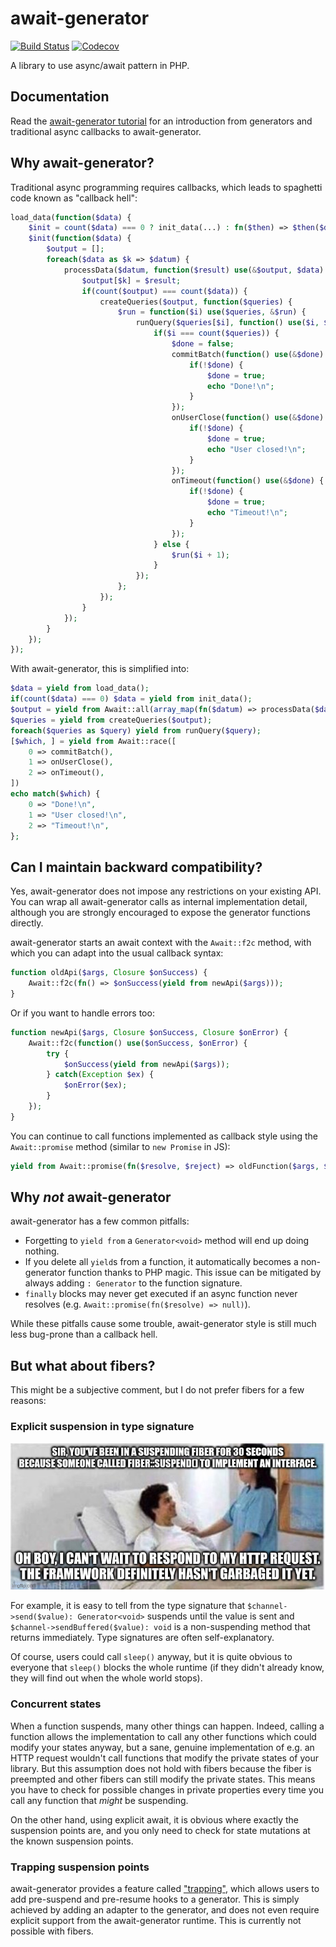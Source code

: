 # await-generator
[![Build Status][ci-badge]][ci-page]
[![Codecov][codecov-badge]][codecov-page]

A library to use async/await pattern in PHP.

## Documentation
Read the [await-generator tutorial][book] for an introduction
from generators and traditional async callbacks to await-generator.

## Why await-generator?
Traditional async programming requires callbacks,
which leads to spaghetti code known as "callback hell":

```php
load_data(function($data) {
    $init = count($data) === 0 ? init_data(...) : fn($then) => $then($data);
    $init(function($data) {
        $output = [];
        foreach($data as $k => $datum) {
            processData($datum, function($result) use(&$output, $data) {
                $output[$k] = $result;
                if(count($output) === count($data)) {
                    createQueries($output, function($queries) {
                        $run = function($i) use($queries, &$run) {
                            runQuery($queries[$i], function() use($i, $queries, $run) {
                                if($i === count($queries)) {
                                    $done = false;
                                    commitBatch(function() use(&$done) {
                                        if(!$done) {
                                            $done = true;
                                            echo "Done!\n";
                                        }
                                    });
                                    onUserClose(function() use(&$done) {
                                        if(!$done) {
                                            $done = true;
                                            echo "User closed!\n";
                                        }
                                    });
                                    onTimeout(function() use(&$done) {
                                        if(!$done) {
                                            $done = true;
                                            echo "Timeout!\n";
                                        }
                                    });
                                } else {
                                    $run($i + 1);
                                }
                            });
                        };
                    });
                }
            });
        }
    });
});
```

With await-generator, this is simplified into:

```php
$data = yield from load_data();
if(count($data) === 0) $data = yield from init_data();
$output = yield from Await::all(array_map(fn($datum) => processData($datum), $data));
$queries = yield from createQueries($output);
foreach($queries as $query) yield from runQuery($query);
[$which, ] = yield from Await::race([
    0 => commitBatch(),
    1 => onUserClose(),
    2 => onTimeout(),
])
echo match($which) {
    0 => "Done!\n",
    1 => "User closed!\n",
    2 => "Timeout!\n",
};
```

## Can I maintain backward compatibility?
Yes, await-generator does not impose any restrictions on your existing API.
You can wrap all await-generator calls as internal implementation detail,
although you are strongly encouraged to expose the generator functions directly.

await-generator starts an await context with the `Await::f2c` method,
with which you can adapt into the usual callback syntax:

```php
function oldApi($args, Closure $onSuccess) {
    Await::f2c(fn() => $onSuccess(yield from newApi($args)));
}
```

Or if you want to handle errors too:

```php
function newApi($args, Closure $onSuccess, Closure $onError) {
    Await::f2c(function() use($onSuccess, $onError) {
        try {
            $onSuccess(yield from newApi($args));
        } catch(Exception $ex) {
            $onError($ex);
        }
    });
}
```

You can continue to call functions implemented as callback style
using the `Await::promise` method (similar to `new Promise` in JS):

```php
yield from Await::promise(fn($resolve, $reject) => oldFunction($args, $resolve, $reject));
```

## Why *not* await-generator
await-generator has a few common pitfalls:

- Forgetting to `yield from` a `Generator<void>` method will end up doing nothing.
- If you delete all `yield`s from a function,
  it automatically becomes a non-generator function thanks to PHP magic.
  This issue can be mitigated by always adding `: Generator` to the function signature.
- `finally` blocks may never get executed if an async function never resolves
  (e.g. `Await::promise(fn($resolve) => null)`).

While these pitfalls cause some trouble,
await-generator style is still much less bug-prone than a callback hell.

## But what about fibers?
This might be a subjective comment,
but I do not prefer fibers for a few reasons:

### Explicit suspension in type signature
![fiber.jpg](./fiber.jpeg)

For example, it is easy to tell from the type signature that
`$channel->send($value): Generator<void>` suspends until the value is sent
and `$channel->sendBuffered($value): void`
is a non-suspending method that returns immediately.
Type signatures are often self-explanatory.

Of course, users could call `sleep()` anyway,
but it is quite obvious to everyone that `sleep()` blocks the whole runtime
(if they didn't already know, they will find out when the whole world stops).

### Concurrent states
When a function suspends, many other things can happen.
Indeed, calling a function allows the implementation to call any other functions
which could modify your states anyway,
but a sane, genuine implementation of e.g. an HTTP request
wouldn't call functions that modify the private states of your library.
But this assumption does not hold with fibers
because the fiber is preempted and other fibers can still modify the private states.
This means you have to check for possible changes in private properties
every time you call any function that *might* be suspending.

On the other hand, using explicit await,
it is obvious where exactly the suspension points are,
and you only need to check for state mutations at the known suspension points.

### Trapping suspension points
await-generator provides a feature called ["trapping"](trap-pr),
which allows users to add pre-suspend and pre-resume hooks to a generator.
This is simply achieved by adding an adapter to the generator,
and does not even require explicit support from the await-generator runtime.
This is currently not possible with fibers.

[book]: https://sof3.github.io/await-generator/master/
[ci-badge]: https://github.com/SOF3/await-generator/workflows/CI/badge.svg
[ci-page]: https://github.com/SOF3/await-generator/actions?query=workflow%3ACI
[codecov-badge]: https://img.shields.io/codecov/c/github/codecov/example-python.svg
[codecov-page]: https://codecov.io/gh/SOF3/await-generator
[trap-pr]: https://github.com/SOF3/await-generator/pull/106
